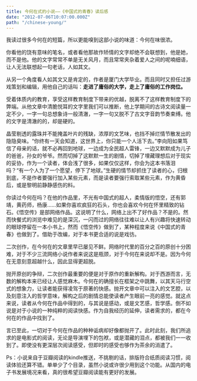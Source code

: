 ```yaml
---
title: 今何在式的小说——《中国式的青春》读后感
date: "2012-07-06T10:07:00.000Z"
path: "/chinese-young/"
---
```


我读过很多今何在的短篇，所以更能嗅到这部小说的味道：今何在味很浓。

你看他的饶有意味的笔名，或者看他那故作矫情的文字却绝不会联想到，他是她，而不是他。他的文字常常不单是无关风月，而且常常夹杂着爱人之间的呢喃细语，让人无法联想起一句老话，人如其文。

从另一个角度看人如其文又是肯定的，作者是厦门大学毕业。而且同时又担任过游戏策划和编辑，用他自己的话叫：**走进了庸俗的大学，走上了庸俗的工作岗位。**

受着体质内的教育，享受这样教育制度下带来的优越，脱离不了这样教育制度下的弊端。从他文章中清脆悦耳的文字里我们可以推断，他上学期间的古诗文阅读量一定不少，一字一句总想象诗一般清澈，一字一句又脱不了古文字音韵节奏束缚。他的文字是清澈的的，却是硬的。

晶莹剔透的露珠并不能掩盖叶片的残缺，浓厚的文艺味，也挡不掉烂情节散发出的隐隐臭味。“你终有一天会知道，这世界上，你只能一个人活下去。”李向阳如果笃信了母亲的话，就不必再回到地球，一边成为全民超人雷锋，一边又默默成为儿子的爸爸，孙女的爷爷。然而切掉了这默默一生的剧情，切掉了埋藏理想后对于现实的妥协，作为一个读者，体会浅了很多，如果仅仅这样，你会为这本书落泪吗？“有一个人为了一个愿望，停下了地球。”生硬的情节却抓住了读者的心，归根到底，不是作者要强行加入某些元素，而是读者要强行索取某些元素，作为黄昏后，或是黎明前静静感伤的料。

你读过今何在吗？在他的作品里，不光有中国式的超人，柔情版的悟空，还有郭靖，黄药师，杨康……如果你喜欢疯狂的石头，你也会喜欢今何在怀里精致的钻石。《悟空传》是部网络作品。这说明了什么，网络上出不了好作品？不是的。然而快餐式的浏览中难见的是深沉，一闪而过的网络往往难以让人有兴趣将快速转动的眼球停留在一本小书上，然而《悟空传》做到了，某种程度来说《中国式的青春》也做到了。借助于改编，对于本书更合适的说是戏彷。

二次创作，在今何在的文章里早已屡见不鲜。网络时代里的百分之百的原创十分困难，对于不少三流网络小说作者来说这是瓶颈，对于今何在来说却不是。因为今何在无意刻意超越什么，因此显得更超脱。

抛开原创的争辩，二次创作最重要的便是对于原作的重新解构。对于西游而言，无数的解构本来已经让人感觉麻木。今何在的确擅长在框架之中跳舞，以其天马行空式的想象力，让读者能获得凌驾于原著的快感。抛开文章中可以注入的文艺腔，以及刻意注入的哲学意味，解构之后的剧情总能使读者产生眼前一亮的感觉。就这点来说，读者从今何在作品中得到的，与其说是感动，或是文艺感，哲学感。倒不如说是对于小说的一种纯粹的阅读快感。作为自我经历的延伸，读者需求的，都在今何在的作品中找到了。

言已至此，一切对于今何在作品的种种诟病却好像都抛开了。此时此刻，我们所追求的是电影式的阅读，无论是导演埋下的包袱，或是潜藏的泪点，都被我们一一收到了。即使没有更深层次阅读感受，但即时的感受也够作为茶余的消遣了。

Ps：小说来自于豆瓣阅读的kindle推送，不挑剔的话，排版符合纸质阅读习惯，阅读体验还算不错。单单少了个目录，虽然小说或许很少用到这个功能。从国内的电子书发展境况来看，真的很希望豆瓣阅读能有更好的发展。